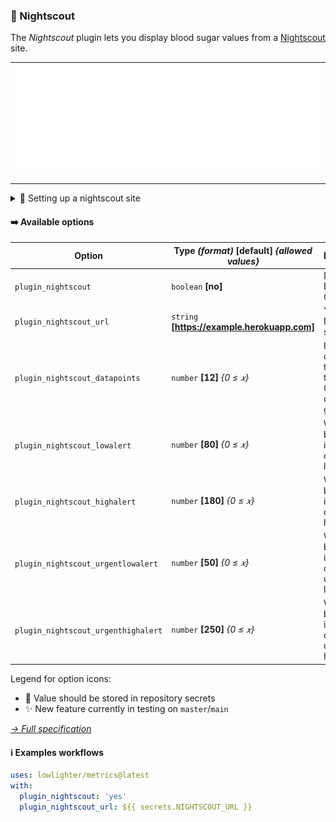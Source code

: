 ### 💉 Nightscout

The *Nightscout* plugin lets you display blood sugar values from a [Nightscout](http://nightscout.info) site.

<table>
  <td align="center">
    <img src="https://github.com/legoandmars/legoandmars/blob/master/metrics.plugin.nightscout.svg">
    <img width="900" height="1" alt="">
  </td>
</table>

<details>
<summary>💬 Setting up a nightscout site</summary>

The [nightscout website](http://www.nightscout.info/) details how to self-host a nightscout site. Check out the instructions there.

</details>

#### ➡️ Available options

<!--options-->
| Option | Type *(format)* **[default]** *{allowed values}* | Description |
| ------ | -------------------------------- | ----------- |
| `plugin_nightscout` | `boolean` **[no]** | Displays Blood Glucose |
| `plugin_nightscout_url` | `string` **[https://example.herokuapp.com]** | Your Nightscout site URL |
| `plugin_nightscout_datapoints` | `number` **[12]** *{0 ≤ 𝑥}* | How many datapoints to show on the graph. 0 and 1 disable the graph. |
| `plugin_nightscout_lowalert` | `number` **[80]** *{0 ≤ 𝑥}* | When the blood sugar is considered low |
| `plugin_nightscout_highalert` | `number` **[180]** *{0 ≤ 𝑥}* | When the blood sugar is considered high |
| `plugin_nightscout_urgentlowalert` | `number` **[50]** *{0 ≤ 𝑥}* | When the blood sugar is considered urgently low |
| `plugin_nightscout_urgenthighalert` | `number` **[250]** *{0 ≤ 𝑥}* | When the blood sugar is considered urgently high |


Legend for option icons:
* 🔐 Value should be stored in repository secrets
* ✨ New feature currently in testing on `master`/`main`
<!--/options-->

*[→ Full specification](metadata.yml)*

#### ℹ️ Examples workflows

<!--examples-->
```yaml
uses: lowlighter/metrics@latest
with:
  plugin_nightscout: 'yes'
  plugin_nightscout_url: ${{ secrets.NIGHTSCOUT_URL }}

```
<!--/examples-->